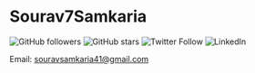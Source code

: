 # Sourav7Samkaria

![GitHub followers](https://img.shields.io/github/followers/Sourav7Samkaria?style=social)
![GitHub stars](https://img.shields.io/github/stars/Sourav7Samkaria?style=social)
![Twitter Follow](https://img.shields.io/twitter/follow/Sourav7Samkaria?style=social)
![LinkedIn](https://img.shields.io/badge/LinkedIn-Sourav7Samkaria-blue)

Email: [souravsamkaria41@gmail.com](mailto:souravsamkaria41@gmail.com)
